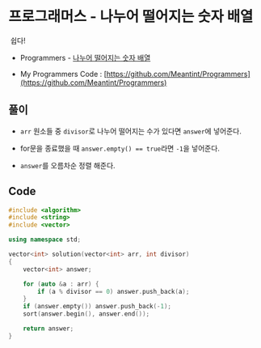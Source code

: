# 프로그래머스 - 나누어 떨어지는 숫자 배열

&nbsp;쉽다!

- Programmers - [나누어 떨어지는 숫자 배열](https://programmers.co.kr/learn/courses/30/lessons/12910)

- My Programmers Code : [https://github.com/Meantint/Programmers](https://github.com/Meantint/Programmers)

## 풀이

- `arr` 원소들 중 `divisor`로 나누어 떨어지는 수가 있다면 `answer`에 넣어준다.

- for문을 종료했을 때 `answer.empty() == true`라면 `-1`을 넣어준다.

- `answer`를 오름차순 정렬 해준다.

## Code

```cpp
#include <algorithm>
#include <string>
#include <vector>

using namespace std;

vector<int> solution(vector<int> arr, int divisor)
{
    vector<int> answer;

    for (auto &a : arr) {
        if (a % divisor == 0) answer.push_back(a);
    }
    if (answer.empty()) answer.push_back(-1);
    sort(answer.begin(), answer.end());

    return answer;
}
```
